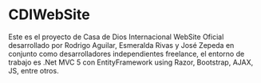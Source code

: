 # CDIWebSite
Este es el proyecto de Casa de Dios Internacional WebSite Oficial desarrollado por Rodrigo Aguilar, Esmeralda Rivas y José Zepeda en conjunto como desarrolladores independientes freelance, el entorno de trabajo es .Net MVC 5 con EntityFramework using Razor, Bootstrap, AJAX, JS, entre otros.
